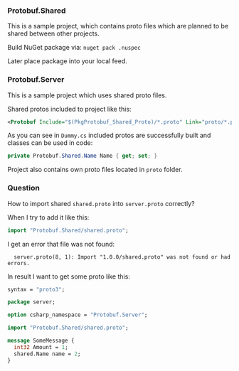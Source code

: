 ### Protobuf.Shared
This is a sample project, which contains proto files which are planned to be shared
between other projects.

Build NuGet package via:
``nuget pack .nuspec``

Later place package into your local feed.

### Protobuf.Server
This is a sample project which uses shared proto files.

Shared protos included to project like this:
```xml
<Protobuf Include="$(PkgProtobuf_Shared_Proto)/*.proto" Link="proto/*.proto" ProtoRoot="Protobuf.Shared.Proto" GrpcServices="Server" />
```

As you can see in ``Dummy.cs`` included protos are successfully built and classes can be used in code:
```csharp
private Protobuf.Shared.Name Name { get; set; }
```

Project also contains own proto files located in ```proto``` folder.

### Question
How to import shared ``shared.proto`` into ``server.proto`` correctly?

When I try to add it like this:
```protobuf
import "Protobuf.Shared/shared.proto";
```

I get an error that file was not found:
```
  server.proto(8, 1): Import "1.0.0/shared.proto" was not found or had errors.
```

In result I want to get some proto like this:
```protobuf
syntax = "proto3";

package server;

option csharp_namespace = "Protobuf.Server";

import "Protobuf.Shared/shared.proto";

message SomeMessage {
  int32 Amount = 1;
  shared.Name name = 2;
}
```
